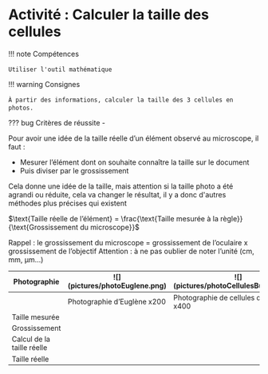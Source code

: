 # Activité : Calculer la taille des cellules

!!! note Compétences

    Utiliser l'outil mathématique 

!!! warning Consignes

    À partir des informations, calculer la taille des 3 cellules en photos. 
    
??? bug Critères de réussite
    - 




Pour avoir une idée de la taille réelle d’un élément observé au microscope, il faut :

- Mesurer l’élément dont on souhaite connaître la taille sur le document
- Puis diviser par le grossissement

Cela donne une idée de la taille, mais attention si la taille photo a été agrandi ou réduite, cela va changer le résultat, il y a donc d'autres méthodes plus précises qui existent



$\text{Taille réelle de l’élément} = \frac{\text{Taille mesurée à la règle}}{\text{Grossissement du microscope}}$


Rappel : le grossissement du microscope = grossissement de l’oculaire x grossissement de l’objectif
Attention : à ne pas oublier de noter l’unité (cm, mm, µm…)


<table markdown>
<thead markdown>
<tr markdown>
<th> Photographie 		</th>
<th markdown> ![](pictures/photoEuglene.png) 		</th>
<th markdown> ![](pictures/photoCellulesBuccales.png) 		</th>
<th markdown> ![](pictures/photoPollen.png) 		</th>
</tr>
</thead>
<tbody>
<tr>
<td> 		 		</td>
<td> Photographie d’Euglène x200			 		</td>
<td> Photographie de cellules de la bouche x400 		</td>
<td> Photographie de grains de pollen x400 		</td>
</tr>
<tr>
<td> Taille mesurée 		</td>
<td> 		 		</td>
<td> 		 		</td>
<td> 		 		</td>
</tr>
<tr>
<td> Grossissement 		</td>
<td> 		 		</td>
<td> 		 		</td>
<td> 		 		</td>
</tr>
<tr>
<td> Calcul de la taille réelle 		</td>
<td> 		 		</td>
<td> 		 		</td>
<td> 		 		</td>
</tr>
<tr>
<td> Taille réelle 		</td>
<td> 		 		</td>
<td> 		 		</td>
<td> 		 		</td>
</tr>
</tbody>
</table>
